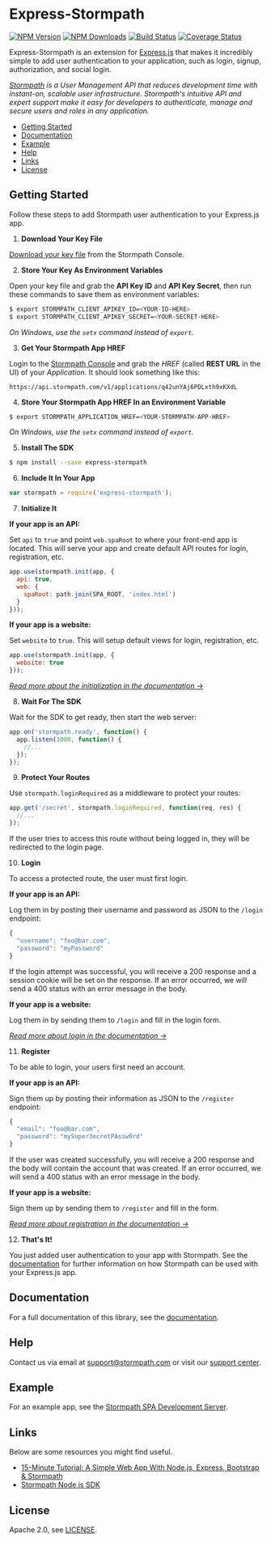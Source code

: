 # Express-Stormpath

[![NPM Version](https://img.shields.io/npm/v/express-stormpath.svg?style=flat)](https://npmjs.org/package/express-stormpath)
[![NPM Downloads](http://img.shields.io/npm/dm/express-stormpath.svg?style=flat)](https://npmjs.org/package/express-stormpath)
[![Build Status](https://img.shields.io/travis/stormpath/express-stormpath.svg?style=flat)](https://travis-ci.org/stormpath/express-stormpath)
[![Coverage Status](https://coveralls.io/repos/stormpath/express-stormpath/badge.svg?branch=master)](https://coveralls.io/r/stormpath/express-stormpath?branch=master)

Express-Stormpath is an extension for [Express.js](http://expressjs.com/) that makes it incredibly simple to add user authentication to your application, such as login, signup, authorization, and social login.

*[Stormpath](https://stormpath.com/) is a User Management API that reduces development time with instant-on, scalable user infrastructure. Stormpath's intuitive API and expert support make it easy for developers to authenticate, manage and secure users and roles in any application.*

* [Getting Started](#getting-started)
* [Documentation](#documentation)
* [Example](#example)
* [Help](#help)
* [Links](#links)
* [License](#license)

## Getting Started

Follow these steps to add Stormpath user authentication to your Express.js app.

1. **Download Your Key File**

  [Download your key file](https://support.stormpath.com/hc/en-us/articles/203697276-Where-do-I-find-my-API-key-) from the Stormpath Console.

2. **Store Your Key As Environment Variables**

  Open your key file and grab the **API Key ID** and **API Key Secret**, then run these commands to save them as environment variables:

  ```bash
  $ export STORMPATH_CLIENT_APIKEY_ID=<YOUR-ID-HERE>
  $ export STORMPATH_CLIENT_APIKEY_SECRET=<YOUR-SECRET-HERE>
  ```

  *On Windows, use the `setx` command instead of `export`.*

3. **Get Your Stormpath App HREF**

  Login to the [Stormpath Console](https://api.stormpath.com/) and grab the *HREF* (called **REST URL** in the UI) of your *Application*. It should look something like this:

  `https://api.stormpath.com/v1/applications/q42unYAj6PDLxth9xKXdL`

4. **Store Your Stormpath App HREF In an Environment Variable**

  ```bash
  $ export STORMPATH_APPLICATION_HREF=<YOUR-STORMPATH-APP-HREF>
  ```

  *On Windows, use the `setx` command instead of `export`.*

5. **Install The SDK**

  ```bash
  $ npm install --save express-stormpath
  ```

6. **Include It In Your App**

  ```javascript
  var stormpath = require('express-stormpath');
  ```

7. **Initialize It**

  **If your app is an API:**

  Set `api` to `true` and point `web.spaRoot` to where your front-end app is located. This will serve your app and create default API routes for login, registration, etc.

  ```javascript
  app.use(stormpath.init(app, {
    api: true,
    web: {
      spaRoot: path.join(SPA_ROOT, 'index.html')
    }
  }));
  ```

  **If your app is a website:**

  Set `website` to `true`. This will setup default views for login, registration, etc.

  ```javascript
  app.use(stormpath.init(app, {
    website: true
  }));
  ```

  *[Read more about the initialization in the documentation →](https://docs.stormpath.com/nodejs/express/latest/configuration.html#initialize-express-stormpath)*

8. **Wait For The SDK**

  Wait for the SDK to get ready, then start the web server:

  ```javascript
  app.on('stormpath.ready', function() {
    app.listen(3000, function() {
      //...
    });
  });
  ```

9. **Protect Your Routes**

  Use `stormpath.loginRequired` as a middleware to protect your routes:

  ```javascript
  app.get('/secret', stormpath.loginRequired, function(req, res) {
    //...
  });
  ```

  If the user tries to access this route without being logged in, they will be redirected to the login page.

10. **Login**

  To access a protected route, the user must first login.

  **If your app is an API:**

  Log them in by posting their username and password as JSON to the `/login` endpoint:

  ```javascript
  {
    "username": "foo@bar.com",
    "password": "myPassword"
  }
  ```

  If the login attempt was successful, you will receive a 200 response and a session cookie will be set on the response. If an error occurred, we will send a 400 status with an error message in the body.

  **If your app is a website:**

  Log them in by sending them to `/login` and fill in the login form.

  *[Read more about login in the documentation →](https://docs.stormpath.com/nodejs/express/latest/login.html)*

11. **Register**

  To be able to login, your users first need an account.

  **If your app is an API:**

  Sign them up by posting their information as JSON to the `/register` endpoint:

  ```javascript
  {
    "email": "foo@bar.com",
    "password": "mySuper3ecretPAssw0rd"
  }
  ```

  If the user was created successfully, you will receive a 200 response and the body will contain the account that was created. If an error occurred, we will send a 400 status with an error message in the body.

  **If your app is a website:**

  Sign them up by sending them to `/register` and fill in the form.

  *[Read more about registration in the documentation →](https://docs.stormpath.com/nodejs/express/latest/registration.html)*

12. **That's It!**

  You just added user authentication to your app with Stormpath. See the [documentation](https://docs.stormpath.com/nodejs/express/) for further information on how Stormpath can be used with your Express.js app.

## Documentation

For a full documentation of this library, see the [documentation](https://docs.stormpath.com/nodejs/express/).

## Help

Contact us via email at support@stormpath.com or visit our [support center](https://support.stormpath.com).

## Example

For an example app, see the [Stormpath SPA Development Server](https://github.com/stormpath/stormpath-spa-dev-server).

## Links

Below are some resources you might find useful.

* [15-Minute Tutorial: A Simple Web App With Node.js, Express, Bootstrap & Stormpath](https://stormpath.com/blog/build-nodejs-express-stormpath-app/)
* [Stormpath Node.js SDK](https://github.com/stormpath/stormpath-sdk-node)

## License

Apache 2.0, see [LICENSE](LICENSE).
